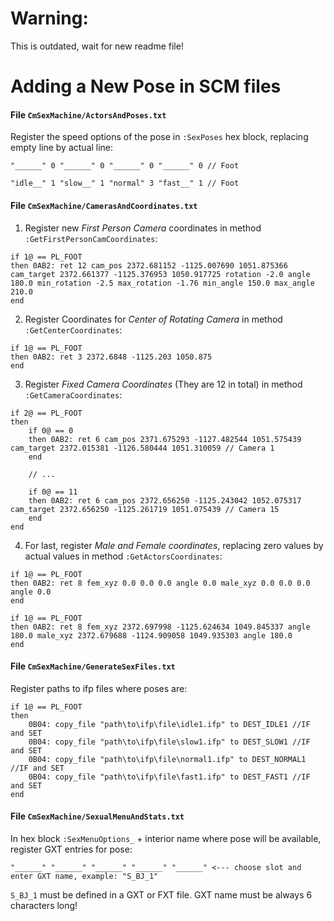 # Warning:

This is outdated, wait for new readme file!

# Adding a New Pose in SCM files

#### File `CmSexMachine/ActorsAndPoses.txt`

Register the speed options of the pose in `:SexPoses` hex block, replacing empty line by actual line:

```
"______" 0 "______" 0 "______" 0 "______" 0 // Foot
```

```
"idle__" 1 "slow__" 1 "normal" 3 "fast__" 1 // Foot
```

#### File `CmSexMachine/CamerasAndCoordinates.txt`

1. Register new _First Person Camera_ coordinates in method `:GetFirstPersonCamCoordinates`:

```
if 1@ == PL_FOOT
then 0AB2: ret 12 cam_pos 2372.681152 -1125.007690 1051.875366 cam_target 2372.661377 -1125.376953 1050.917725 rotation -2.0 angle 180.0 min_rotation -2.5 max_rotation -1.76 min_angle 150.0 max_angle 210.0
end
```

2. Register Coordinates for _Center of Rotating Camera_ in method `:GetCenterCoordinates`:

```
if 1@ == PL_FOOT
then 0AB2: ret 3 2372.6848 -1125.203 1050.875
end
```

3. Register _Fixed Camera Coordinates_ (They are 12 in total) in method `:GetCameraCoordinates`:

```
if 2@ == PL_FOOT
then
	if 0@ == 0
	then 0AB2: ret 6 cam_pos 2371.675293 -1127.482544 1051.575439 cam_target 2372.015381 -1126.580444 1051.310059 // Camera 1
	end
	
	// ...
	
	if 0@ == 11
	then 0AB2: ret 6 cam_pos 2372.656250 -1125.243042 1052.075317 cam_target 2372.656250 -1125.261719 1051.075439 // Camera 15
	end
end
```

4. For last, register _Male and Female coordinates_, replacing zero values by actual values in method `:GetActorsCoordinates`:

```
if 1@ == PL_FOOT
then 0AB2: ret 8 fem_xyz 0.0 0.0 0.0 angle 0.0 male_xyz 0.0 0.0 0.0 angle 0.0
end
```

```
if 1@ == PL_FOOT
then 0AB2: ret 8 fem_xyz 2372.697998 -1125.624634 1049.845337 angle 180.0 male_xyz 2372.679688 -1124.909058 1049.935303 angle 180.0
end
```

#### File `CmSexMachine/GenerateSexFiles.txt`

Register paths to ifp files where poses are:

```
if 1@ == PL_FOOT
then
	0B04: copy_file "path\to\ifp\file\idle1.ifp" to DEST_IDLE1 //IF and SET
	0B04: copy_file "path\to\ifp\file\slow1.ifp" to DEST_SLOW1 //IF and SET
	0B04: copy_file "path\to\ifp\file\normal1.ifp" to DEST_NORMAL1 //IF and SET
	0B04: copy_file "path\to\ifp\file\fast1.ifp" to DEST_FAST1 //IF and SET
end
```

#### File `CmSexMachine/SexualMenuAndStats.txt`

In hex block `:SexMenuOptions_` + interior name where pose will be available, register GXT entries for pose:

```
"______" "______" "______" "______" "______" <--- choose slot and enter GXT name, example: "S_BJ_1"
```

`S_BJ_1` must be defined in a GXT or FXT file.
GXT name must be always 6 characters long!
